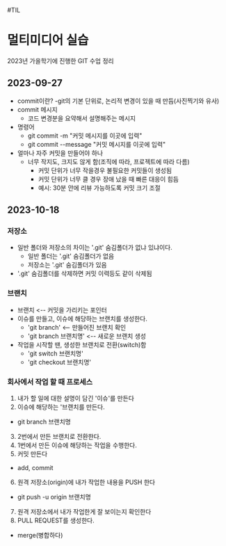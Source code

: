 #TIL

# 멀티미디어 실습

2023년 가을학기에 진행한 GIT 수업 정리

## 2023-09-27

- commit이란?
  -git의 기본 단위로, 논리적 변경이 있을 때 만듬(사진찍기와 유사)
- commit 메시지
  - 코드 변경분을 요약해서 설명해주는 메시지
- 명령어
  - git commit -m "커밋 메시지를 이곳에 입력"
  - git commit --message "커밋 메시지를 이곳에 입력"
- 얼마나 자주 커밋을 만들어야 하나
  - 너무 작지도, 크지도 않게 함(조직에 따라, 프로젝트에 따라 다름)
    - 커밋 단위가 너무 작을경우 불필요한 커밋들이 생성됨
    - 커밋 단위가 너무 클 경우 장애 났을 때 빠른 대응이 힘듬
    - 예시: 30분 안에 리뷰 가능하도록 커밋 크기 조절

## 2023-10-18

### 저장소

- 일반 폴더와 저장소의 차이는 '.git' 숨김폴더가 없냐 있냐이다.
  - 일반 폴더는 '.git' 숨김폴더가 없음
  - 저장소는 '.git' 숨김폴더가 있음
- '.git' 숨김폴더를 삭제하면 커밋 이력등도 같이 삭제됨

### 브랜치

- 브랜치 <-- 커밋을 가리키는 포인터
- 이슈를 만들고, 이슈에 해당하는 브랜치를 생성한다.
  - 'git branch' <-- 만들어진 브랜치 확인
  - 'git branch 브랜치명' <-- 새로운 브랜치 생성
- 작업을 시작할 땐, 생성한 브랜치로 전환(switch)함
  - 'git switch 브랜치명'
  - 'git checkout 브랜치명'

### 회사에서 작업 할 때 프로세스

1. 내가 할 일에 대한 설명이 담긴 '이슈'를 만든다
2. 이슈에 해당하는 '브랜치를 만든다.

- git branch 브랜치명

3. 2번에서 만든 브랜치로 전환한다.
4. 1번에서 만든 이슈에 해당하는 작업을 수행한다.
5. 커밋 만든다

- add, commit

6. 원격 저장소(origin)에 내가 작업한 내용을 PUSH 한다

- git push -u origin 브랜치명

7. 원격 저장소에서 내가 작업한게 잘 보이는지 확인한다
8. PULL REQUEST를 생성한다.

- merge(병합하다)
